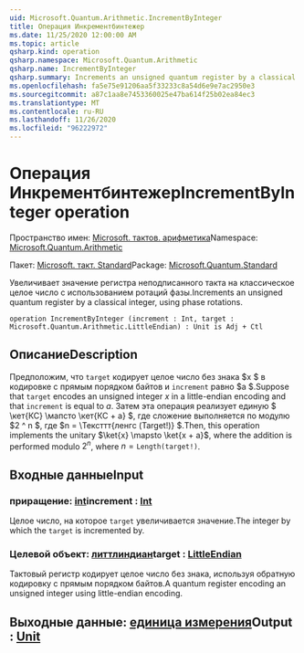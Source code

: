 ```yaml
---
uid: Microsoft.Quantum.Arithmetic.IncrementByInteger
title: Операция Инкрементбинтежер
ms.date: 11/25/2020 12:00:00 AM
ms.topic: article
qsharp.kind: operation
qsharp.namespace: Microsoft.Quantum.Arithmetic
qsharp.name: IncrementByInteger
qsharp.summary: Increments an unsigned quantum register by a classical integer, using phase rotations.
ms.openlocfilehash: fa5e75e91206aa5f33233c8a54d6e9e7ac2950e3
ms.sourcegitcommit: a87c1aa8e7453360025e47ba614f25b02ea84ec3
ms.translationtype: MT
ms.contentlocale: ru-RU
ms.lasthandoff: 11/26/2020
ms.locfileid: "96222972"
---
```

# <a name="incrementbyinteger-operation"></a><span data-ttu-id="ea622-102">Операция Инкрементбинтежер</span><span class="sxs-lookup"><span data-stu-id="ea622-102">IncrementByInteger operation</span></span>

<span data-ttu-id="ea622-103">Пространство имен: [Microsoft. тактов. арифметика](xref:Microsoft.Quantum.Arithmetic)</span><span class="sxs-lookup"><span data-stu-id="ea622-103">Namespace: [Microsoft.Quantum.Arithmetic](xref:Microsoft.Quantum.Arithmetic)</span></span>

<span data-ttu-id="ea622-104">Пакет: [Microsoft. такт. Standard](https://nuget.org/packages/Microsoft.Quantum.Standard)</span><span class="sxs-lookup"><span data-stu-id="ea622-104">Package: [Microsoft.Quantum.Standard](https://nuget.org/packages/Microsoft.Quantum.Standard)</span></span>


<span data-ttu-id="ea622-105">Увеличивает значение регистра неподписанного такта на классическое целое число с использованием ротаций фазы.</span><span class="sxs-lookup"><span data-stu-id="ea622-105">Increments an unsigned quantum register by a classical integer, using phase rotations.</span></span>

```qsharp
operation IncrementByInteger (increment : Int, target : Microsoft.Quantum.Arithmetic.LittleEndian) : Unit is Adj + Ctl
```


## <a name="description"></a><span data-ttu-id="ea622-106">Описание</span><span class="sxs-lookup"><span data-stu-id="ea622-106">Description</span></span>

<span data-ttu-id="ea622-107">Предположим, что `target` кодирует целое число без знака $x $ в кодировке с прямым порядком байтов и `increment` равно $a $.</span><span class="sxs-lookup"><span data-stu-id="ea622-107">Suppose that `target` encodes an unsigned integer $x$ in a little-endian encoding and that `increment` is equal to $a$.</span></span>
<span data-ttu-id="ea622-108">Затем эта операция реализует единую $ \кет{КС} \мапсто \кет{КС + a} $, где сложение выполняется по модулю $2 ^ n $, где $n = \Тексттт{ленгс (Target!)} $.</span><span class="sxs-lookup"><span data-stu-id="ea622-108">Then, this operation implements the unitary $\ket{x} \mapsto \ket{x + a}$, where the addition is performed modulo $2^n$, where $n = \texttt{Length(target!)}$.</span></span>

## <a name="input"></a><span data-ttu-id="ea622-109">Входные данные</span><span class="sxs-lookup"><span data-stu-id="ea622-109">Input</span></span>

### <a name="increment--int"></a><span data-ttu-id="ea622-110">приращение: [int](xref:microsoft.quantum.lang-ref.int)</span><span class="sxs-lookup"><span data-stu-id="ea622-110">increment : [Int](xref:microsoft.quantum.lang-ref.int)</span></span>

<span data-ttu-id="ea622-111">Целое число, на которое `target` увеличивается значение.</span><span class="sxs-lookup"><span data-stu-id="ea622-111">The integer by which the `target` is incremented by.</span></span>


### <a name="target--littleendian"></a><span data-ttu-id="ea622-112">Целевой объект: [литтлиндиан](xref:Microsoft.Quantum.Arithmetic.LittleEndian)</span><span class="sxs-lookup"><span data-stu-id="ea622-112">target : [LittleEndian](xref:Microsoft.Quantum.Arithmetic.LittleEndian)</span></span>

<span data-ttu-id="ea622-113">Тактовый регистр кодирует целое число без знака, используя обратную кодировку с прямым порядком байтов.</span><span class="sxs-lookup"><span data-stu-id="ea622-113">A quantum register encoding an unsigned integer using little-endian encoding.</span></span>



## <a name="output--unit"></a><span data-ttu-id="ea622-114">Выходные данные: [единица измерения](xref:microsoft.quantum.lang-ref.unit)</span><span class="sxs-lookup"><span data-stu-id="ea622-114">Output : [Unit](xref:microsoft.quantum.lang-ref.unit)</span></span>


